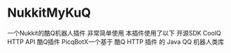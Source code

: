 # NukkitMyKuQ
一个Nukkit的酷Q机器人插件
非常简单使用
本插件使用了以下 开源SDK
CoolQ HTTP API 酷Q插件
PicqBotX一个基于 酷Q HTTP 插件 的 Java QQ 机器人类库
